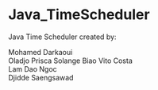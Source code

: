 # Java_TimeScheduler
Java Time Scheduler created by:

Mohamed Darkaoui			      
Oladjo Prisca Solange Biao
Vito Costa					        
Lam Dao Ngoc				        
Djidde Saengsawad		      	

